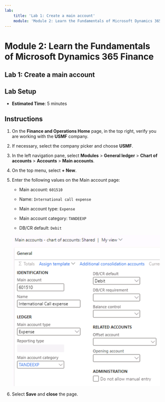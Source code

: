 ```yaml
---
lab:
    title: 'Lab 1: Create a main account'
    module: 'Module 2: Learn the Fundamentals of Microsoft Dynamics 365 Finance'
---
```


# Module 2: Learn the Fundamentals of Microsoft Dynamics 365 Finance

## Lab 1: Create a main account

## Lab Setup

   - **Estimated Time**: 5 minutes

## Instructions

1.  On the **Finance and Operations Home** page, in the top right, verify you are working with the **USMF** company. 

2.  If necessary, select the company picker and choose **USMF**. 

3.  In the left navigation pane, select **Modules** > **General ledger** > **Chart of accounts** > **Accounts** > **Main accounts**.

4.  On the top menu, select **+ New**.

5.  Enter the following values on the Main account page:

    - Main account: `601510`

    - Name: `International call expense`

    - Main account type: `Expense`

    - Main account category: `TANDEEXP`

    - DB/CR default: `Debit`

    ![Screenshot of the Main accounts - chart of accounts: Shared page with the fields from step 5 filled in](./media/m-002-explore-general-ledgers-in-microsoft-dynamics-365-finance-03.png)

6.  Select **Save** and **close** the page. 

